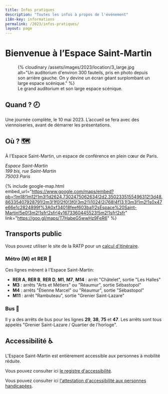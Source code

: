 ```yaml
---
title: Infos pratiques
description: "Toutes les infos à propos de l'événement"
i18n-key: informations
permalink: /2023/infos-pratiques/
layout: page
---
```


# Bienvenue à l’Espace Saint-Martin

<figure aria-labelledby="fig1">
  {% cloudinary /assets/images/2023/location/3_large.jpg alt="Un auditorium d'environ 300 fauteils, pris en photo depuis son arrière gauche. On y devine un écran géant surplombant un large espace scénique." %}
  <figcaption id="fig1" class="text-xs text-center">
    Le grand auditorium et son large espace scénique.
  </figcaption>
</figure>

## Quand ? <span aria-hidden>🕗</span>

Une journée complète, le 10 mai 2023. L’accueil se fera avec des viennoiseries, avant de démarrer les présentations.

## Où ? <span aria-hidden>🗺️</span>

À l'Espace Saint-Martin, un espace de conférence en plein cœur de Paris.

<address>
  Espace Saint-Martin<br>
  199 bis, rue Saint-Martin<br>
  75003 Paris
</address>

{% include google-map.html embed_url="https://www.google.com/maps/embed?pb=!1m18!1m12!1m3!1d2624.7302475062634!2d2.3502335155496312!3d48.86335407928791!2m3!1f0!2f0!3f0!3m2!1i1024!2i768!4f13.1!3m3!1m2!1s0x47e66e1c2824899f%3A0xf34018feef603ba1!2sEspace%20Saint-Martin!5e0!3m2!1sfr!2sfr!4v1673360445523!5m2!1sfr!2sfr" link="https://goo.gl/maps/T7HabeG5wwHz9FeR6" %}

## Transports public

Vous pouvez utiliser le site de la RATP pour un [calcul d'itinéraire](https://www.ratp.fr/itineraires).

### Métro (M) et RER <span aria-hidden>🚋</span>

Ces lignes mènent à l'Espace Saint-Martin:

- **RER A**, **RER B**, **RER D**, **M1**, **M7**, **M14** : arrêt "Châtelet", sortie "Les Halles"
- **M3** : arrêts "Arts et Métiers" ou "Réaumur", sortie Sébastopol"
- **M4** : arrêts "Étienne Marcel" ou "Réaumur", sortie "Sébastopol"
- **M11** : arrêt "Rambuteau", sortie "Grenier Saint-Lazare"

### Bus <span aria-hidden>🚌</span>

Il y a des arrêts de bus pour les lignes **29**, **38**, **75** et **47**. Les arrêts sont tous appelés "Grenier Saint-Lazare / Quartier de l'horloge".

## Accessibilité <span aria-hidden>♿️</span>

L'Espace Saint-Martin est entièrement accessible aux personnes à mobilité réduite.

Vous pouvez consulter ici [le registre d'accessibilité](https://www.espacesaintmartin.com/images/contenus_pages/Fiches%20synthese%20R-V_registre.pdf).

Vous pouvez consulter ici [l'attestation d'accessibilité aux personnes handicapées](https://www.espacesaintmartin.com/images/contenus_pages/ATTHAND.pdf).
